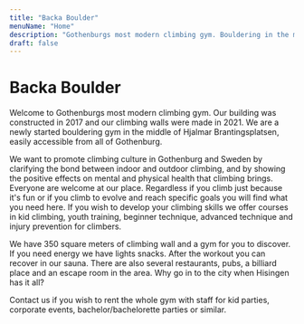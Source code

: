 ```yaml
---
title: "Backa Boulder"
menuName: "Home"
description: "Gothenburgs most modern climbing gym. Bouldering in the middle of Hjalmar Brantingsplatsen."
draft: false
---
```


# Backa Boulder

Welcome to Gothenburgs most modern climbing gym. Our building was constructed in 2017 and our climbing walls were made in 2021. We are a newly started bouldering gym in the middle of Hjalmar Brantingsplatsen, easily accessible from all of Gothenburg.

We want to promote climbing culture in Gothenburg and Sweden by clarifying the bond between indoor and outdoor climbing, and by showing the positive effects on mental and physical health that climbing brings. Everyone are welcome at our place. Regardless if you climb just because it's fun or if you climb to evolve and reach specific goals you will find what you need here. If you wish to develop your climbing skills we offer courses in kid climbing, youth training, beginner technique, advanced technique and injury prevention for climbers.

We have 350 square meters of climbing wall and a gym for you to discover. If you need energy we have lights snacks. After the workout you can recover in our sauna. There are also several restaurants, pubs, a billiard place and an escape room in the area. Why go in to the city when Hisingen has it all?

Contact us if you wish to rent the whole gym with staff for kid parties, corporate events, bachelor/bachelorette parties or similar.

